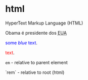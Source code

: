 # html
HyperText Markup Language (HTML) 

<p>Obama é presidente dos <abbr title="Estados Unidos da América">EUA</abbr></p>

<span style="color:blue">some *blue* text</span>.
<p><span style="color: red;">text</span>.
  
 `em` - relative to parent element
 <p>`rem`  - relative to root (html)
